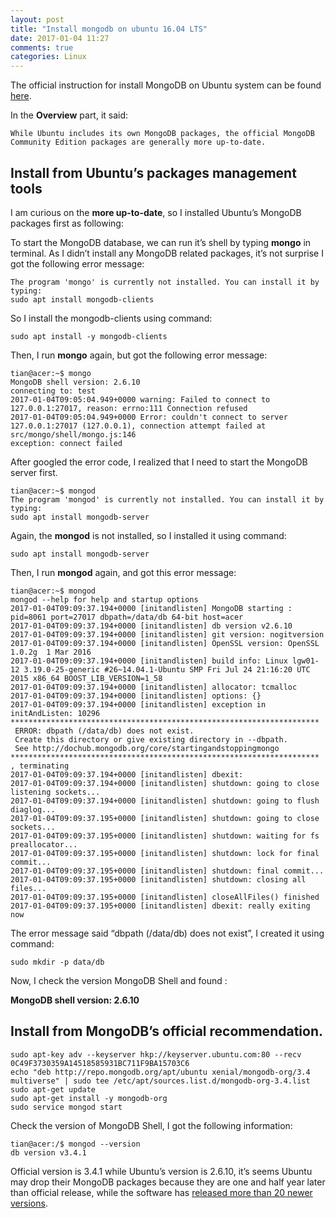 ```yaml
---
layout: post
title: "Install mongodb on ubuntu 16.04 LTS"
date: 2017-01-04 11:27
comments: true
categories: Linux
---
```


The official instruction for install MongoDB on Ubuntu system can be found [here](https://docs.mongodb.com/getting-started/shell/tutorial/install-mongodb-on-ubuntu/). 

In the **Overview** part, it said: 

~~~~
While Ubuntu includes its own MongoDB packages, the official MongoDB Community Edition packages are generally more up-to-date.
~~~~

## Install from Ubuntu’s packages management tools

I am curious on the **more up-to-date**, so I installed Ubuntu’s MongoDB packages first as following:

To start the MongoDB database, we can run it’s shell by typing **mongo** in terminal. As I didn’t install any MongoDB related packages, it’s not surprise I got the following error message:

~~~~
The program 'mongo' is currently not installed. You can install it by typing:
sudo apt install mongodb-clients
~~~~

So I install the mongodb-clients using command:

~~~~
sudo apt install -y mongodb-clients
~~~~

Then, I run **mongo** again, but got the following error message:

~~~~
tian@acer:~$ mongo
MongoDB shell version: 2.6.10
connecting to: test
2017-01-04T09:05:04.949+0000 warning: Failed to connect to 127.0.0.1:27017, reason: errno:111 Connection refused
2017-01-04T09:05:04.949+0000 Error: couldn't connect to server 127.0.0.1:27017 (127.0.0.1), connection attempt failed at src/mongo/shell/mongo.js:146
exception: connect failed

~~~~

After googled the error code, I realized that I need to start the MongoDB server first. 
 

~~~~
tian@acer:~$ mongod
The program 'mongod' is currently not installed. You can install it by typing:
sudo apt install mongodb-server
~~~~

Again, the **mongod** is not installed, so I installed it using command:

~~~~
sudo apt install mongodb-server
~~~~

Then, I run **mongod** again, and got this error message:


~~~~
tian@acer:~$ mongod
mongod --help for help and startup options
2017-01-04T09:09:37.194+0000 [initandlisten] MongoDB starting : pid=8061 port=27017 dbpath=/data/db 64-bit host=acer
2017-01-04T09:09:37.194+0000 [initandlisten] db version v2.6.10
2017-01-04T09:09:37.194+0000 [initandlisten] git version: nogitversion
2017-01-04T09:09:37.194+0000 [initandlisten] OpenSSL version: OpenSSL 1.0.2g  1 Mar 2016
2017-01-04T09:09:37.194+0000 [initandlisten] build info: Linux lgw01-12 3.19.0-25-generic #26~14.04.1-Ubuntu SMP Fri Jul 24 21:16:20 UTC 2015 x86_64 BOOST_LIB_VERSION=1_58
2017-01-04T09:09:37.194+0000 [initandlisten] allocator: tcmalloc
2017-01-04T09:09:37.194+0000 [initandlisten] options: {}
2017-01-04T09:09:37.194+0000 [initandlisten] exception in initAndListen: 10296
*********************************************************************
 ERROR: dbpath (/data/db) does not exist.
 Create this directory or give existing directory in --dbpath.
 See http://dochub.mongodb.org/core/startingandstoppingmongo
*********************************************************************
, terminating
2017-01-04T09:09:37.194+0000 [initandlisten] dbexit:
2017-01-04T09:09:37.194+0000 [initandlisten] shutdown: going to close listening sockets...
2017-01-04T09:09:37.194+0000 [initandlisten] shutdown: going to flush diaglog...
2017-01-04T09:09:37.195+0000 [initandlisten] shutdown: going to close sockets...
2017-01-04T09:09:37.195+0000 [initandlisten] shutdown: waiting for fs preallocator...
2017-01-04T09:09:37.195+0000 [initandlisten] shutdown: lock for final commit...
2017-01-04T09:09:37.195+0000 [initandlisten] shutdown: final commit...
2017-01-04T09:09:37.195+0000 [initandlisten] shutdown: closing all files...
2017-01-04T09:09:37.195+0000 [initandlisten] closeAllFiles() finished
2017-01-04T09:09:37.195+0000 [initandlisten] dbexit: really exiting now
~~~~

The error message said “dbpath (/data/db) does not exist”, I created it using command:

~~~~
sudo mkdir -p data/db
~~~~

Now, I check the version MongoDB Shell and found :

**MongoDB shell version: 2.6.10**


## Install from MongoDB’s official recommendation.

~~~~
sudo apt-key adv --keyserver hkp://keyserver.ubuntu.com:80 --recv 0C49F3730359A14518585931BC711F9BA15703C6
echo "deb http://repo.mongodb.org/apt/ubuntu xenial/mongodb-org/3.4 multiverse" | sudo tee /etc/apt/sources.list.d/mongodb-org-3.4.list
sudo apt-get update
sudo apt-get install -y mongodb-org
sudo service mongod start
~~~~
Check the version of MongoDB Shell, I got the following information:
~~~~
tian@acer:/$ mongod --version
db version v3.4.1
~~~~


Official version is 3.4.1 while Ubuntu’s version is 2.6.10, it’s seems Ubuntu may drop their MongoDB packages because they are one and half year later than official release, while the software has [released more than 20 newer versions](https://jira.mongodb.org/browse/SERVER?selectedTab=com.atlassian.jira.jira-projects-plugin:versions-panel&subset=-1).

